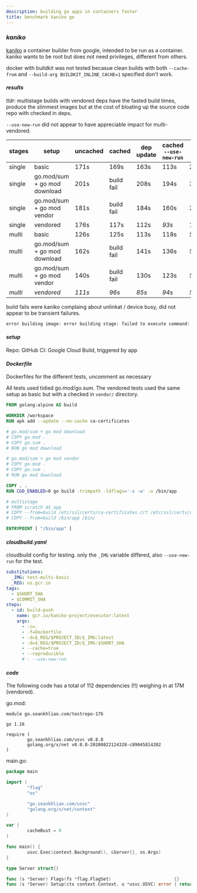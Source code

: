 ```yaml
---
description: building go apps in containers faster
title: benchmark kaniko go
---
```


### _kaniko_

[kaniko](https://github.com/GoogleContainerTools/kaniko)
a container builder from google, intended to be run as a container.
kaniko wants to be root but does not need privileges,
different from others.

docker with buildkit was not tested becasue
clean builds with both `--cache-from` and `--build-arg BUILDKIT_INLINE_CACHE=1` specified don't work.

#### _results_

_tldr_:
multistage builds with vendored deps have the fasted build times,
produce the slimmest images
but at the cost of bloating up the source code repo with checked in deps.

`--use-new-run` did not appear to have appreciable impact for multi-vendored.

| stages  | setup                        | uncached | cached     | dep update | cached `--use-new-run` | size     |
| ------- | ---------------------------- | -------- | ---------- | ---------- | ---------------------- | -------- |
| single  | basic                        | 171s     | 169s       | 163s       | 113s                   | 261.64MB |
| single  | go.mod/sum + go mod download | 201s     | build fail | 208s       | 194s                   | 317.15MB |
| single  | go.mod/sum + go mod vendor   | 181s     | build fail | 184s       | 160s                   | 264.95MB |
| single  | vendored                     | 176s     | 117s       | 112s       | _93s_                  | 149.77MB |
| multi   | basic                        | 126s     | 125s       | 113s       | 118s                   | _5.06MB_ |
| multi   | go.mod/sum + go mod download | 162s     | build fail | 141s       | 136s                   | _5.06MB_ |
| multi   | go.mod/sum + go mod vendor   | 140s     | build fail | 130s       | 123s                   | _5.06MB_ |
| _multi_ | _vendored_                   | _111s_   | _96s_      | _85s_      | _94s_                  | _5.06MB_ |

build fails were kaniko complaing about unlinkat / device busy,
did not appear to be transient failures.

```txt
error building image: error building stage: failed to execute command: extracting fs from image: removing whiteout .wh.workspace: unlinkat //workspace: device or resource busy
```

#### _setup_

Repo: GitHub
CI: Google Cloud Build, triggered by app

#### _Dockerfile_

Dockerfiles for the different tests,
uncomment as necessary

All tests used tidied go.mod/go.sum.
The vendored tests used the same setup as basic but with a checked in `vendor/` directory.

```dockerfile
FROM golang:alpine AS build

WORKDIR /workspace
RUN apk add --update --no-cache ca-certificates

# go.mod/sum + go mod download
# COPY go.mod .
# COPY go.sum .
# RUN go mod download

# go.mod/sum + go mod vendor
# COPY go.mod .
# COPY go.sum .
# RUN go mod download

COPY . .
RUN CGO_ENABLED=0 go build -trimpath -ldflags='-s -w' -o /bin/app

# multistage
# FROM scratch AS app
# COPY --from=build /etc/ssl/certs/ca-certificates.crt /etc/ssl/certs/ca-certificates.crt
# COPY --from=build /bin/app /bin/

ENTRYPOINT [ "/bin/app" ]
```

#### _cloudbuild.yaml_

cloudbuild config for testing.
only the `_IMG` variable differed,
also `--use-new-run` for the test.

```yaml
substitutions:
  _IMG: test-multi-basic
  _REG: us.gcr.io
tags:
  - $SHORT_SHA
  - $COMMIT_SHA
steps:
  - id: build-push
    name: gcr.io/kaniko-project/executor:latest
    args:
      - -c=.
      - -f=Dockerfile
      - -d=$_REG/$PROJECT_ID/$_IMG:latest
      - -d=$_REG/$PROJECT_ID/$_IMG:$SHORT_SHA
      - --cache=true
      - --reproducible
      # - --use-new-run
```

#### _code_

The following code has a total of 112 dependencies (!!)
weighing in at 17M (vendored).

go.mod:

```gomod
module go.seankhliao.com/testrepo-176

go 1.16

require (
        go.seankhliao.com/usvc v0.8.8
        golang.org/x/net v0.0.0-20200822124328-c89045814202
)
```

main.go:

```go
package main

import (
        "flag"
        "os"

        "go.seankhliao.com/usvc"
        "golang.org/x/net/context"
)

var (
        cacheBust = 0
)

func main() {
        usvc.Exec(context.Background(), &Server{}, os.Args)
}

type Server struct{}

func (s *Server) Flags(fs *flag.FlagSet)                        {}
func (s *Server) Setup(ctx context.Context, u *usvc.USVC) error { return nil }
```
